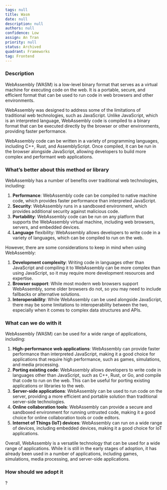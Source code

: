 ```yaml
---
tags: null
title: Wasm
date: null
description: null
authors: null
confidence: Low
assign: An Tran
priority: null
status: Archived
quadrant: Frameworks
tag: Frontend
---
```


<!-- table_of_contents 5d205ad8-0a68-4696-8e10-76668faac513 -->

### Description

WebAssembly (WASM) is a low-level binary format that serves as a virtual machine for executing code on the web. It is a portable, secure, and efficient format that can be used to run code in web browsers and other environments.

WebAssembly was designed to address some of the limitations of traditional web technologies, such as JavaScript. Unlike JavaScript, which is an interpreted language, WebAssembly code is compiled to a binary format that can be executed directly by the browser or other environments, providing faster performance.

WebAssembly code can be written in a variety of programming languages, including C++, Rust, and AssemblyScript. Once compiled, it can be run in the browser alongside JavaScript, allowing developers to build more complex and performant web applications.

### What’s better about this method or library

WebAssembly has a number of benefits over traditional web technologies, including:

1. **Performance**: WebAssembly code can be compiled to native machine code, which provides faster performance than interpreted JavaScript.
1. **Security**: WebAssembly runs in a sandboxed environment, which provides additional security against malicious code.
1. **Portability**: WebAssembly code can be run on any platform that supports the WebAssembly virtual machine, including web browsers, servers, and embedded devices.
1. **Language** flexibility: WebAssembly allows developers to write code in a variety of languages, which can be compiled to run on the web.

However, there are some considerations to keep in mind when using WebAssembly:

1. **Development complexity**: Writing code in languages other than JavaScript and compiling it to WebAssembly can be more complex than using JavaScript, so it may require more development resources and expertise.
1. **Browser support**: While most modern web browsers support WebAssembly, some older browsers do not, so you may need to include fallbacks or alternative solutions.
1. **Interoperability**: While WebAssembly can be used alongside JavaScript, there may be some limitations to interoperability between the two, especially when it comes to complex data structures and APIs.

### What can we do with it

WebAssembly (WASM) can be used for a wide range of applications, including:

1. **High-performance web applications**: WebAssembly can provide faster performance than interpreted JavaScript, making it a good choice for applications that require high performance, such as games, simulations, and media processing.
1. **Porting existing code**: WebAssembly allows developers to write code in languages other than JavaScript, such as C++, Rust, or Go, and compile that code to run on the web. This can be useful for porting existing applications or libraries to the web.
1. **Server-side applications**: WebAssembly can be used to run code on the server, providing a more efficient and portable solution than traditional server-side technologies.
1. **Online collaboration tools**: WebAssembly can provide a secure and sandboxed environment for running untrusted code, making it a good choice for online collaboration tools or code editors.
1. **Internet of Things (IoT) devices**: WebAssembly can run on a wide range of devices, including embedded devices, making it a good choice for IoT applications.

Overall, WebAssembly is a versatile technology that can be used for a wide range of applications. While it is still in the early stages of adoption, it has already been used in a number of applications, including games, simulations, media processing, and server-side applications.

### How should we adopt it

?

<!-- child_database daf371d3-2e1f-4379-a8b5-24eda71ac449 -->
